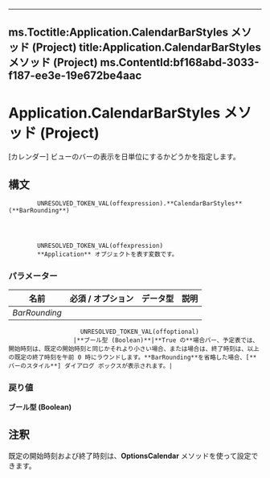 

---
ms.Toctitle:Application.CalendarBarStyles メソッド (Project)
title:Application.CalendarBarStyles メソッド (Project)
ms.ContentId:bf168abd-3033-f187-ee3e-19e672be4aac
---
# Application.CalendarBarStyles メソッド (Project)




[カレンダー] ビューのバーの表示を日単位にするかどうかを指定します。

## 構文

            UNRESOLVED_TOKEN_VAL(offexpression).**CalendarBarStyles**(**BarRounding**)




            UNRESOLVED_TOKEN_VAL(offexpression)
            **Application** オブジェクトを表す変数です。

### パラメーター

|**名前**|**必須 / オプション**|**データ型**|**説明**|
|---|---|---|---|
|*BarRounding*|
                        UNRESOLVED_TOKEN_VAL(offoptional)
                      |**ブール型 (Boolean)**|**True の**場合バー、予定表では、開始時刻は、既定の開始時刻と同じかそれより小さい場合、または場合は、終了時刻は、以上の既定の終了時刻を午前 0 時にラウンドします。**BarRounding**を省略した場合、[**バーのスタイル**] ダイアログ ボックスが表示されます。|



### 戻り値
**ブール型 (Boolean)**





## 注釈
既定の開始時刻および終了時刻は、**OptionsCalendar** メソッドを使って設定できます。





